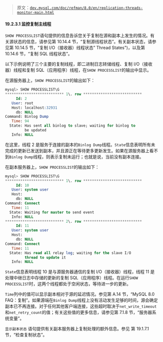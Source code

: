 > 原文：[`dev.mysql.com/doc/refman/8.0/en/replication-threads-monitor-main.html`](https://dev.mysql.com/doc/refman/8.0/en/replication-threads-monitor-main.html)

#### 19.2.3.1 监控复制主线程

`SHOW PROCESSLIST`语句提供的信息告诉您关于复制在源和副本上发生的情况。有关源状态的信息，请参见第 10.14.4 节，“复制源线程状态”。有关副本状态，请参见第 10.14.5 节，“复制 I/O（接收器）线程状态” Thread States")，以及第 10.14.6 节，“复制 SQL 线程状态”。

以下示例说明了三个主要的复制线程，即二进制日志转储线程、复制 I/O（接收器）线程和复制 SQL（应用程序）线程，在`SHOW PROCESSLIST`的输出中显示。

在源服务器上，`SHOW PROCESSLIST`的输出如下：

```sql
mysql> SHOW PROCESSLIST\G
*************************** 1\. row ***************************
     Id: 2
   User: root
   Host: localhost:32931
     db: NULL
Command: Binlog Dump
   Time: 94
  State: Has sent all binlog to slave; waiting for binlog to
         be updated
   Info: NULL
```

在这里，线程 2 是服务于连接的副本的`Binlog Dump`线程。`State`信息表明所有未完成的更新已发送到副本，并且源正在等待更多更新发生。如果在源服务器上看不到`Binlog Dump`线程，则表示复制未运行；也就是说，当前没有副本连接。

在副本服务器上，`SHOW PROCESSLIST`的输出如下：

```sql
mysql> SHOW PROCESSLIST\G
*************************** 1\. row ***************************
     Id: 10
   User: system user
   Host:
     db: NULL
Command: Connect
   Time: 11
  State: Waiting for master to send event
   Info: NULL
*************************** 2\. row ***************************
     Id: 11
   User: system user
   Host:
     db: NULL
Command: Connect
   Time: 11
  State: Has read all relay log; waiting for the slave I/O
         thread to update it
   Info: NULL
```

`State`信息表明线程 10 是与源服务器通信的复制 I/O（接收器）线程，线程 11 是处理中继日志中存储的更新的复制 SQL（应用程序）线程。在运行`SHOW PROCESSLIST`时，这两个线程都处于空闲状态，等待进一步的更新。

`Time`列中的值可以显示副本相对于源的延迟情况。参见第 A.14 节，“MySQL 8.0 FAQ：复制”。如果源端在`Binlog Dump`线程上没有活动发生足够的时间，源会确定副本已不再连接。对于任何其他客户端连接，这些超时取决于`net_write_timeout`和`net_retry_count`的值；有关这些值的更多信息，请参见第 7.1.8 节，“服务器系统变量”。

`显示副本状态` 语句提供有关副本服务器上复制处理的额外信息。参见 第 19.1.7.1 节，“检查复制状态”。
